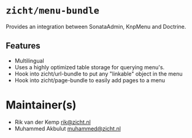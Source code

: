 # `zicht/menu-bundle`

Provides an integration between SonataAdmin, KnpMenu and Doctrine.

## Features

* Multilingual
* Uses a highly optimized table storage for querying menu's.
* Hook into zicht/url-bundle to put any "linkable" object in the menu
* Hook into zicht/page-bundle to easily add pages to a menu

# Maintainer(s)
* Rik van der Kemp <rik@zicht.nl>
* Muhammed Akbulut <muhammed@zicht.nl>
